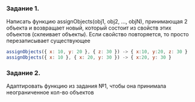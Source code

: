 ### Задание 1.
Написать функцию assignObjects(obj1, obj2, ..., objN), принимающая 2 объекта и возвращает новый, 
который состоит из свойств этих объектов (склеивает объекты). Если свойство повторяется, то просто перезаписывает существующее

```js
assignObjects({ x: 10, y: 20 }, { z: 30 }) -> { x:10, y:20, z: 30 }
assignObjects({ x: 10 }, { x: 20, y: 30 }) -> { x:20, y: 30 }
```

### Задание 2.
Адаптировать функцию из задания №1, чтобы она принимала неограниченное кол-во объектов
